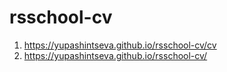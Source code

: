 # rsschool-cv
1. https://yupashintseva.github.io/rsschool-cv/cv
2. https://yupashintseva.github.io/rsschool-cv/
